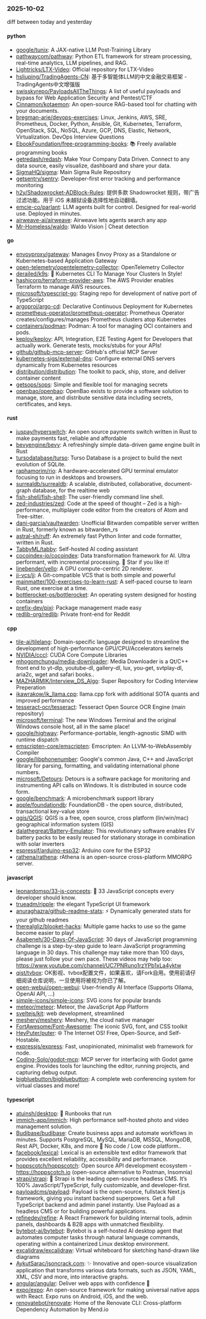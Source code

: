### 2025-10-02
diff between today and yesterday

#### python
* [google/tunix](https://github.com/google/tunix): A JAX-native LLM Post-Training Library
* [pathwaycom/pathway](https://github.com/pathwaycom/pathway): Python ETL framework for stream processing, real-time analytics, LLM pipelines, and RAG.
* [Lightricks/LTX-Video](https://github.com/Lightricks/LTX-Video): Official repository for LTX-Video
* [hsliuping/TradingAgents-CN](https://github.com/hsliuping/TradingAgents-CN): 基于多智能体LLM的中文金融交易框架 - TradingAgents中文增强版
* [swisskyrepo/PayloadsAllTheThings](https://github.com/swisskyrepo/PayloadsAllTheThings): A list of useful payloads and bypass for Web Application Security and Pentest/CTF
* [Cinnamon/kotaemon](https://github.com/Cinnamon/kotaemon): An open-source RAG-based tool for chatting with your documents.
* [bregman-arie/devops-exercises](https://github.com/bregman-arie/devops-exercises): Linux, Jenkins, AWS, SRE, Prometheus, Docker, Python, Ansible, Git, Kubernetes, Terraform, OpenStack, SQL, NoSQL, Azure, GCP, DNS, Elastic, Network, Virtualization. DevOps Interview Questions
* [EbookFoundation/free-programming-books](https://github.com/EbookFoundation/free-programming-books): 📚 Freely available programming books
* [getredash/redash](https://github.com/getredash/redash): Make Your Company Data Driven. Connect to any data source, easily visualize, dashboard and share your data.
* [SigmaHQ/sigma](https://github.com/SigmaHQ/sigma): Main Sigma Rule Repository
* [getsentry/sentry](https://github.com/getsentry/sentry): Developer-first error tracking and performance monitoring
* [h2y/Shadowrocket-ADBlock-Rules](https://github.com/h2y/Shadowrocket-ADBlock-Rules): 提供多款 Shadowrocket 规则，带广告过滤功能。用于 iOS 未越狱设备选择性地自动翻墙。
* [emcie-co/parlant](https://github.com/emcie-co/parlant): LLM agents built for control. Designed for real-world use. Deployed in minutes.
* [airweave-ai/airweave](https://github.com/airweave-ai/airweave): Airweave lets agents search any app
* [Mr-Homeless/waldo](https://github.com/Mr-Homeless/waldo): Waldo Vision | Cheat detection

#### go
* [envoyproxy/gateway](https://github.com/envoyproxy/gateway): Manages Envoy Proxy as a Standalone or Kubernetes-based Application Gateway
* [open-telemetry/opentelemetry-collector](https://github.com/open-telemetry/opentelemetry-collector): OpenTelemetry Collector
* [derailed/k9s](https://github.com/derailed/k9s): 🐶 Kubernetes CLI To Manage Your Clusters In Style!
* [hashicorp/terraform-provider-aws](https://github.com/hashicorp/terraform-provider-aws): The AWS Provider enables Terraform to manage AWS resources.
* [microsoft/typescript-go](https://github.com/microsoft/typescript-go): Staging repo for development of native port of TypeScript
* [argoproj/argo-cd](https://github.com/argoproj/argo-cd): Declarative Continuous Deployment for Kubernetes
* [prometheus-operator/prometheus-operator](https://github.com/prometheus-operator/prometheus-operator): Prometheus Operator creates/configures/manages Prometheus clusters atop Kubernetes
* [containers/podman](https://github.com/containers/podman): Podman: A tool for managing OCI containers and pods.
* [keploy/keploy](https://github.com/keploy/keploy): API, Integration, E2E Testing Agent for Developers that actually work. Generate tests, mocks/stubs for your APIs!
* [github/github-mcp-server](https://github.com/github/github-mcp-server): GitHub's official MCP Server
* [kubernetes-sigs/external-dns](https://github.com/kubernetes-sigs/external-dns): Configure external DNS servers dynamically from Kubernetes resources
* [distribution/distribution](https://github.com/distribution/distribution): The toolkit to pack, ship, store, and deliver container content
* [getsops/sops](https://github.com/getsops/sops): Simple and flexible tool for managing secrets
* [openbao/openbao](https://github.com/openbao/openbao): OpenBao exists to provide a software solution to manage, store, and distribute sensitive data including secrets, certificates, and keys.

#### rust
* [juspay/hyperswitch](https://github.com/juspay/hyperswitch): An open source payments switch written in Rust to make payments fast, reliable and affordable
* [bevyengine/bevy](https://github.com/bevyengine/bevy): A refreshingly simple data-driven game engine built in Rust
* [tursodatabase/turso](https://github.com/tursodatabase/turso): Turso Database is a project to build the next evolution of SQLite.
* [raphamorim/rio](https://github.com/raphamorim/rio): A hardware-accelerated GPU terminal emulator focusing to run in desktops and browsers.
* [surrealdb/surrealdb](https://github.com/surrealdb/surrealdb): A scalable, distributed, collaborative, document-graph database, for the realtime web
* [fish-shell/fish-shell](https://github.com/fish-shell/fish-shell): The user-friendly command line shell.
* [zed-industries/zed](https://github.com/zed-industries/zed): Code at the speed of thought – Zed is a high-performance, multiplayer code editor from the creators of Atom and Tree-sitter.
* [dani-garcia/vaultwarden](https://github.com/dani-garcia/vaultwarden): Unofficial Bitwarden compatible server written in Rust, formerly known as bitwarden_rs
* [astral-sh/ruff](https://github.com/astral-sh/ruff): An extremely fast Python linter and code formatter, written in Rust.
* [TabbyML/tabby](https://github.com/TabbyML/tabby): Self-hosted AI coding assistant
* [cocoindex-io/cocoindex](https://github.com/cocoindex-io/cocoindex): Data transformation framework for AI. Ultra performant, with incremental processing. 🌟 Star if you like it!
* [linebender/vello](https://github.com/linebender/vello): A GPU compute-centric 2D renderer.
* [jj-vcs/jj](https://github.com/jj-vcs/jj): A Git-compatible VCS that is both simple and powerful
* [mainmatter/100-exercises-to-learn-rust](https://github.com/mainmatter/100-exercises-to-learn-rust): A self-paced course to learn Rust, one exercise at a time.
* [bottlerocket-os/bottlerocket](https://github.com/bottlerocket-os/bottlerocket): An operating system designed for hosting containers
* [prefix-dev/pixi](https://github.com/prefix-dev/pixi): Package management made easy
* [redlib-org/redlib](https://github.com/redlib-org/redlib): Private front-end for Reddit

#### cpp
* [tile-ai/tilelang](https://github.com/tile-ai/tilelang): Domain-specific language designed to streamline the development of high-performance GPU/CPU/Accelerators kernels
* [NVIDIA/cccl](https://github.com/NVIDIA/cccl): CUDA Core Compute Libraries
* [mhogomchungu/media-downloader](https://github.com/mhogomchungu/media-downloader): Media Downloader is a Qt/C++ front end to yt-dlp, youtube-dl, gallery-dl, lux, you-get, svtplay-dl, aria2c, wget and safari books..
* [MAZHARMIK/Interview_DS_Algo](https://github.com/MAZHARMIK/Interview_DS_Algo): Super Repository for Coding Interview Preperation
* [ikawrakow/ik_llama.cpp](https://github.com/ikawrakow/ik_llama.cpp): llama.cpp fork with additional SOTA quants and improved performance
* [tesseract-ocr/tesseract](https://github.com/tesseract-ocr/tesseract): Tesseract Open Source OCR Engine (main repository)
* [microsoft/terminal](https://github.com/microsoft/terminal): The new Windows Terminal and the original Windows console host, all in the same place!
* [google/highway](https://github.com/google/highway): Performance-portable, length-agnostic SIMD with runtime dispatch
* [emscripten-core/emscripten](https://github.com/emscripten-core/emscripten): Emscripten: An LLVM-to-WebAssembly Compiler
* [google/libphonenumber](https://github.com/google/libphonenumber): Google's common Java, C++ and JavaScript library for parsing, formatting, and validating international phone numbers.
* [microsoft/Detours](https://github.com/microsoft/Detours): Detours is a software package for monitoring and instrumenting API calls on Windows. It is distributed in source code form.
* [google/benchmark](https://github.com/google/benchmark): A microbenchmark support library
* [apple/foundationdb](https://github.com/apple/foundationdb): FoundationDB - the open source, distributed, transactional key-value store
* [qgis/QGIS](https://github.com/qgis/QGIS): QGIS is a free, open source, cross platform (lin/win/mac) geographical information system (GIS)
* [dalathegreat/Battery-Emulator](https://github.com/dalathegreat/Battery-Emulator): This revolutionary software enables EV battery packs to be easily reused for stationary storage in combination with solar inverters
* [espressif/arduino-esp32](https://github.com/espressif/arduino-esp32): Arduino core for the ESP32
* [rathena/rathena](https://github.com/rathena/rathena): rAthena is an open-source cross-platform MMORPG server.

#### javascript
* [leonardomso/33-js-concepts](https://github.com/leonardomso/33-js-concepts): 📜 33 JavaScript concepts every developer should know.
* [trueadm/ripple](https://github.com/trueadm/ripple): the elegant TypeScript UI framework
* [anuraghazra/github-readme-stats](https://github.com/anuraghazra/github-readme-stats): ⚡ Dynamically generated stats for your github readmes
* [therealgliz/blooket-hacks](https://github.com/therealgliz/blooket-hacks): Multiple game hacks to use so the game become easier to play!
* [Asabeneh/30-Days-Of-JavaScript](https://github.com/Asabeneh/30-Days-Of-JavaScript): 30 days of JavaScript programming challenge is a step-by-step guide to learn JavaScript programming language in 30 days. This challenge may take more than 100 days, please just follow your own pace. These videos may help too: https://www.youtube.com/channel/UC7PNRuno1rzYPb1xLa4yktw
* [qist/tvbox](https://github.com/qist/tvbox): OK影视、tvbox配置文件，如果喜欢，请Fork自用。使用前请仔细阅读仓库说明，一旦使用将被视为你已了解。
* [open-webui/open-webui](https://github.com/open-webui/open-webui): User-friendly AI Interface (Supports Ollama, OpenAI API, ...)
* [simple-icons/simple-icons](https://github.com/simple-icons/simple-icons): SVG icons for popular brands
* [meteor/meteor](https://github.com/meteor/meteor): Meteor, the JavaScript App Platform
* [sveltejs/kit](https://github.com/sveltejs/kit): web development, streamlined
* [meshery/meshery](https://github.com/meshery/meshery): Meshery, the cloud native manager
* [FortAwesome/Font-Awesome](https://github.com/FortAwesome/Font-Awesome): The iconic SVG, font, and CSS toolkit
* [HeyPuter/puter](https://github.com/HeyPuter/puter): 🌐 The Internet OS! Free, Open-Source, and Self-Hostable.
* [expressjs/express](https://github.com/expressjs/express): Fast, unopinionated, minimalist web framework for node.
* [Coding-Solo/godot-mcp](https://github.com/Coding-Solo/godot-mcp): MCP server for interfacing with Godot game engine. Provides tools for launching the editor, running projects, and capturing debug output.
* [bigbluebutton/bigbluebutton](https://github.com/bigbluebutton/bigbluebutton): A complete web conferencing system for virtual classes and more!

#### typescript
* [atuinsh/desktop](https://github.com/atuinsh/desktop): 📖 Runbooks that run
* [immich-app/immich](https://github.com/immich-app/immich): High performance self-hosted photo and video management solution.
* [Budibase/budibase](https://github.com/Budibase/budibase): Create business apps and automate workflows in minutes. Supports PostgreSQL, MySQL, MariaDB, MSSQL, MongoDB, Rest API, Docker, K8s, and more 🚀 No code / Low code platform..
* [facebook/lexical](https://github.com/facebook/lexical): Lexical is an extensible text editor framework that provides excellent reliability, accessibility and performance.
* [hoppscotch/hoppscotch](https://github.com/hoppscotch/hoppscotch): Open source API development ecosystem - https://hoppscotch.io (open-source alternative to Postman, Insomnia)
* [strapi/strapi](https://github.com/strapi/strapi): 🚀 Strapi is the leading open-source headless CMS. It’s 100% JavaScript/TypeScript, fully customizable, and developer-first.
* [payloadcms/payload](https://github.com/payloadcms/payload): Payload is the open-source, fullstack Next.js framework, giving you instant backend superpowers. Get a full TypeScript backend and admin panel instantly. Use Payload as a headless CMS or for building powerful applications.
* [refinedev/refine](https://github.com/refinedev/refine): A React Framework for building internal tools, admin panels, dashboards & B2B apps with unmatched flexibility.
* [bytebot-ai/bytebot](https://github.com/bytebot-ai/bytebot): Bytebot is a self-hosted AI desktop agent that automates computer tasks through natural language commands, operating within a containerized Linux desktop environment.
* [excalidraw/excalidraw](https://github.com/excalidraw/excalidraw): Virtual whiteboard for sketching hand-drawn like diagrams
* [AykutSarac/jsoncrack.com](https://github.com/AykutSarac/jsoncrack.com): ✨ Innovative and open-source visualization application that transforms various data formats, such as JSON, YAML, XML, CSV and more, into interactive graphs.
* [angular/angular](https://github.com/angular/angular): Deliver web apps with confidence 🚀
* [expo/expo](https://github.com/expo/expo): An open-source framework for making universal native apps with React. Expo runs on Android, iOS, and the web.
* [renovatebot/renovate](https://github.com/renovatebot/renovate): Home of the Renovate CLI: Cross-platform Dependency Automation by Mend.io
